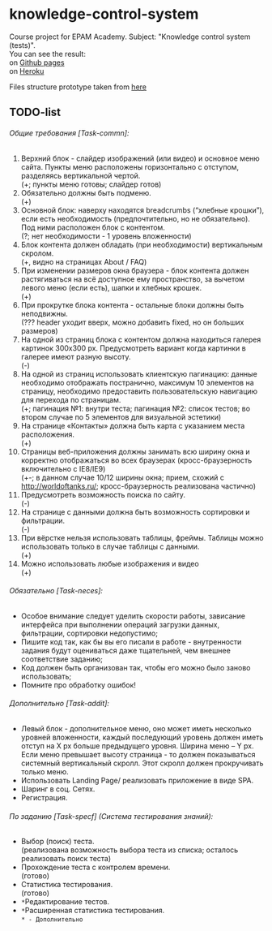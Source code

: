 # knowledge-control-system
Course project for EPAM Academy. Subject: "Knowledge control system (tests)".
<br/>You can see the result:
<br/>on [Github pages](https://goodwin64.github.io/knowledge-control-system/)
<br/>on [Heroku](https://knowledge-control-system.herokuapp.com/)

Files structure prototype taken from [here](https://github.com/focusaurus/express_code_structure)

## TODO-list
###### Общие требования [Task-commn]:
1. Верхний блок - слайдер изображений (или видео) и основное меню сайта. Пункты меню расположены горизонтально с отступом, разделяясь вертикальной чертой.
    <br/>(+; пункты меню готовы; слайдер готов)
2. Обязательно должны быть подменю.
    <br/>(+)
3. Основной блок: наверху находятся breadcrumbs (“хлебные крошки”), если есть необходимость (предпочтительно, но не обязательно). Под ними расположен блок с контентом.
    <br/>(?; нет необходимости - 1 уровень вложенности)
4. Блок контента должен обладать (при необходимости) вертикальным скролом.
    <br/>(+, видно на страницах About / FAQ)
5. При изменении размеров окна браузера - блок контента должен растягиваться на всё доступное ему пространство, за вычетом левого меню (если есть), шапки и хлебных крошек.
    <br/>(+)
6. При прокрутке блока контента - остальные блоки должны быть неподвижны.
    <br/>(??? header уходит вверх, можно добавить fixed, но он больших размеров)
7. На одной из страниц блока с контентом должна находиться галерея картинок 300x300 px. Предусмотреть вариант когда картинки в галерее имеют разную высоту.
    <br/>(-)
8. На одной из страниц использовать клиентскую пагинацию: данные необходимо отображать постранично, максимум 10 элементов на страницу, необходимо предоставить пользовательскую навигацию для перехода по страницам.
    <br/>(+; пагинация №1: внутри теста; пагинация №2: список тестов; во втором случае по 5 элементов для визуальной эстетики)
9. На странице «Контакты» должна быть карта с указанием места расположения.
    <br/>(+)
10. Страницы веб-приложения должны занимать всю ширину окна и корректно отображаться во всех браузерах (кросс-браузерность включительно с IE8/IE9)
    <br/>(+-; в данном случае 10/12 ширины окна; прием, схожий с http://worldoftanks.ru/; кросс-браузерность реализована частично)
11. Предусмотреть возможность поиска по сайту.
    <br/>(-)
12. На странице с данными должна быть возможность сортировки и фильтрации.
    <br/>(-)
13. При вёрстке нельзя использовать таблицы, фреймы. Таблицы можно использовать только в случае таблицы с данными.
    <br/>(+)
14. Можно использовать любые изображения и видео
    <br/>(+)
 
###### Обязательно [Task-neces]:
- Особое внимание следует уделить скорости работы, зависание интерфейса при выполнении операций загрузки данных, фильтрации, сортировки недопустимо;
- Пишите код так, как бы вы его писали в работе - внутренности задания будут оцениваться даже тщательней, чем внешнее соответствие заданию;
- Код должен быть организован так, чтобы его можно было заново использовать;
- Помните про обработку ошибок!
 
###### Дополнительно [Task-addit]:
- Левый блок - дополнительное меню, оно может иметь несколько уровней вложенности, каждый последующий уровень должен иметь отступ на Х px больше предыдущего уровня. Ширина меню – Y px. Если меню превышает высоту страница - то должен показываться системный вертикальный скролл. Этот скролл должен прокручивать только меню.
- Использовать Landing Page/ реализовать приложение в виде SPA.
- Шаринг в соц. Сетях.
- Регистрация.

###### По заданию [Task-specf] (Система тестирования знаний):
- Выбор (поиск) теста.
    <br/>(реализована возможность выбора теста из списка; осталось реализовать поиск теста)
- Прохождение теста с контролем времени.
    <br/>(готово)
- Статистика тестирования.
    <br/>(готово)
- `*`Редактирование тестов. 
- `*`Расширенная статистика тестирования.<br>
`* - Дополнительно`
